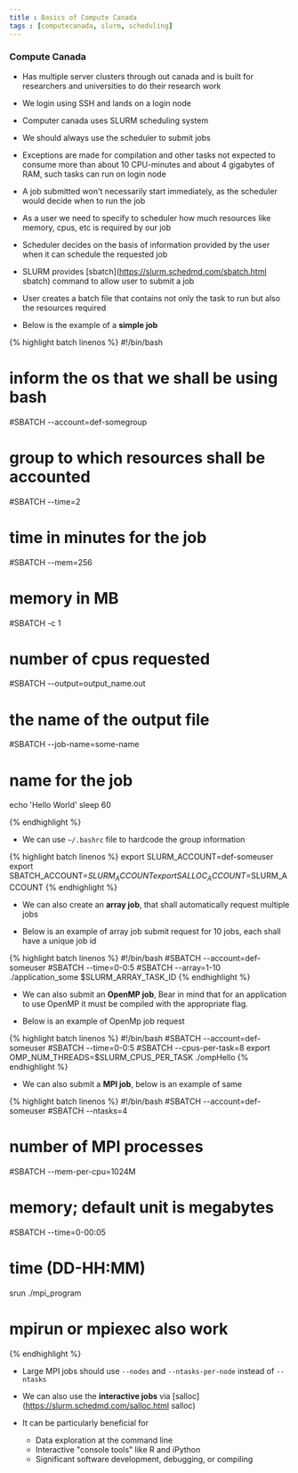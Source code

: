 ```yaml
---
title : Basics of Compute Canada 
tags : [computecanada, slurm, scheduling]
---
```


### Compute Canada 

- Has multiple server clusters through out canada and is built for researchers and universities to do their research work 

- We login using SSH and lands on a login node

- Computer canada uses SLURM scheduling system 

- We should always use the scheduler to submit jobs 

- Exceptions are made for compilation and other tasks not expected to consume more than about 10 CPU-minutes and about 4 gigabytes of RAM, such tasks can run on login node

- A job submitted won't necessarily start immediately, as the scheduler would decide when to run the job

- As a user we need to specify to scheduler how much resources like memory, cpus, etc is required by our job 

- Scheduler decides on the basis of information provided by the user when it can schedule the requested job

- SLURM provides [sbatch](https://slurm.schedmd.com/sbatch.html sbatch) command to allow user to submit a job 

- User creates a batch file that contains not only the task to run but also the resources required

- Below is the example of a **simple job** 

{% highlight batch linenos %}
#!/bin/bash
# inform the os that we shall be using bash 
#SBATCH --account=def-somegroup  
# group to which resources shall be accounted
#SBATCH --time=2 
# time in minutes for the job 
#SBATCH --mem=256 
# memory in MB
#SBATCH -c 1 
# number of cpus requested
#SBATCH --output=output_name.out 
# the name of the output file 
#SBATCH --job-name=some-name 
# name for the job 

echo 'Hello World'
sleep 60

{% endhighlight %}

- We can use ```~/.bashrc``` file to hardcode the group information 

{% highlight batch linenos %}
export SLURM_ACCOUNT=def-someuser
export SBATCH_ACCOUNT=$SLURM_ACCOUNT
export SALLOC_ACCOUNT=$SLURM_ACCOUNT
{% endhighlight %}

- We can also create an **array job**, that shall automatically request multiple jobs

- Below is an example of array job submit request for 10 jobs, each shall have a unique job id

{% highlight batch linenos %}
#!/bin/bash
#SBATCH --account=def-someuser
#SBATCH --time=0-0:5
#SBATCH --array=1-10
./application_some $SLURM_ARRAY_TASK_ID
{% endhighlight %}

- We can also submit an **OpenMP job**, Bear in mind that for an application to use OpenMP it must be compiled with the appropriate flag. 

- Below is an example of OpenMp job request 

{% highlight batch linenos %}
#!/bin/bash
#SBATCH --account=def-someuser
#SBATCH --time=0-0:5
#SBATCH --cpus-per-task=8
export OMP_NUM_THREADS=$SLURM_CPUS_PER_TASK
./ompHello
{% endhighlight %}

- We can also submit a **MPI job**, below is an example of same 

{% highlight batch linenos %}
#!/bin/bash
#SBATCH --account=def-someuser
#SBATCH --ntasks=4               
# number of MPI processes
#SBATCH --mem-per-cpu=1024M
# memory; default unit is megabytes
#SBATCH --time=0-00:05
# time (DD-HH:MM)
srun ./mpi_program
# mpirun or mpiexec also work
{% endhighlight %}

- Large MPI jobs should use ```--nodes``` and ```--ntasks-per-node``` instead of ```--ntasks```

- We can also use the **interactive jobs** via [salloc](https://slurm.schedmd.com/salloc.html salloc)

- It can be particularly beneficial for
  - Data exploration at the command line
  - Interactive "console tools" like R and iPython
  - Significant software development, debugging, or compiling



